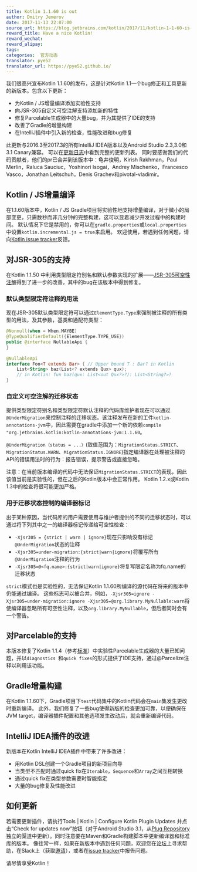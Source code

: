 ```yaml
---
title: Kotlin 1.1.60 is out
author: Dmitry Jemerov
date: 2017-11-13 22:07:00
source_url: https://blog.jetbrains.com/kotlin/2017/11/kotlin-1-1-60-is-out/
reward_title: Have a nice Kotlin!
reward_wechat:
reward_alipay:
tags: 
categories:  官方动态
translator: pye52
translator_url: https://pye52.github.io/ 
---
```


我们很高兴宣布Kotlin 1.1.60的发布，这是针对Kotlin 1.1一个bug修正和工具更新的新版本。包含以下更新：

* 为Kotlin / JS增量编译添加实验性支持
* 向JSR-305自定义可空注解支持添加新的特性
* 修复Parcelable生成器中的大量bug，并为其提供了IDE的支持
* 改善了Gradle的增量构建
* 在IntelliJ插件中引入新的检查，性能改进和bug修复

此更新与2016.3至2017.3的所有IntelliJ IDEA版本以及Android Studio 2.3,3.0和3.1 Canary兼容。
可以在[更新日志](https://github.com/JetBrains/kotlin/blob/1.1.60/ChangeLog.md)中看到完整的更新列表。
同时要感谢我们的代码贡献者，他们的pr已合并到该版本中：龟井俊明，Kirish Rakhman，Paul Merlin，Raluca Sauciuc，Yoshinori Isogai，Andrey Mischenko，Francesco Vasco，Jonathan Leitschuh，Denis Grachev和pivotal-vladimir。

## Kotlin / JS增量编译

在1.1.60版本中，Kotlin / JS Gradle项目将实验性地支持增量编译，对于微小的局部变更，只需数秒而非几分钟的完整构建，这可以显着减少开发过程中的构建时间。
默认情况下它是禁用的，你可以在`gradle.properties`或`local.properties`中设置`kotlin.incremental.js = true`来启用。
欢迎使用，若遇到任何问题，请向[Kotlin issue tracker](https://youtrack.jetbrains.com/oauth?state=%2Fissues%2FKT)反馈。

## 对JSR-305的支持

在Kotlin 1.1.50 中利用类型限定符别名和默认参数实现的扩展——[JSR-305可空性注解](https://kotlinlang.org/docs/reference/java-interop.html#jsr-305-support)得到了进一步的改善，其中的bug在该版本中得到修复。
### 默认类型限定符注释的用法

现在JSR-305默认类型限定符可以通过`ElementType.Type`来强制被注释的所有类型的用法，及其参数，基类和通配符类型：

```kotlin
@Nonnull(when = When.MAYBE)
@TypeQualifierDefault({ElementType.TYPE_USE})
public @interface NullableApi {
}
 
@NullableApi
interface Foo<T extends Bar> { // Upper bound T : Bar? in Kotlin
    List<String> baz(List<? extends Qux> qux);
    // in Kotlin: fun baz(qux: List<out Qux?>?): List<String?>?
}
```

### 自定义可空注解的迁移状态

提供类型限定符别名和类型限定符默认注释的代码库维护者现在可以通过`@UnderMigration`来控制注释的迁移状态。该注释发布在新的工件`kotlin-annotations-jvm`中，因此需要在gradle中添加一个新的依赖`compile "org.jetbrains.kotlin:kotlin-annotations-jvm:1.1.60`。

`@UnderMigration（status = ...）`(取值范围为：`MigrationStatus.STRICT`、`MigrationStatus.WARN`、`MigrationStatus.IGNORE`)指定编译器在处理被注释的API的错误用法时的行为：报告错误，提示警告或直接忽略。

注意：在当前版本编译的代码中无法保证`MigrationStatus.STRICT`的表现，因此该值当前是实验性的，但在之后的Kotlin版本中会正常作用。 Kotlin 1.2.x或Kotlin 1.3中的检查将很可能更加严格。

### 用于迁移状态控制的编译器标记

出于某种原因，当代码库的用户需要使用与维护者提供的不同的迁移状态时，可以通过将下列其中之一的编译器标记传递给可空性检查：

* `-Xjsr305 = {strict | warn | ignore}`现在只影响没有标记`@UnderMigration`状态的注释
* `-Xjsr305=under-migration:{strict|warn|ignore}`将覆写所有`@UnderMigration`注释的行为
* `-Xjsr305=@<fq.name>:{strict|warn|ignore}`将复写限定名称为fq.name的迁移状态

`strict`模式也是实验性的，无法保证Kotlin 1.1.60所编译的源代码在将来的版本中仍能通过编译。
这些标志可以被合并，例如，`-Xjsr305=ignore -Xjsr305=under-migration:ignore -Xjsr305=@org.library.MyNullable:warn`将使编译器忽略所有可空性注释，以及`org.library.MyNullable`，但后者同时会有一个警告。

## 对Parcelable的支持

本版本修复了Kotlin 1.1.4（参考[标准](https://github.com/Kotlin/KEEP/blob/master/proposals/extensions/android-parcelable.md)）中实验性Parcelable生成器的大量已知问题，并以`diagnostics `和`quick fixes`的形式提供了IDE支持，通过@Parcelize注释以利用该功能。

## Gradle增量构建

在Kotlin 1.1.60下，Gradle项目下`test`代码集中的Kotlin代码会在`main`集发生更改时重新编译。
此外，我们修复了一些bug使得新版的检查更加可靠，以便确保在JVM target，编译器插件配置和其他选项发生改动后，就会重新编译代码。
## IntelliJ IDEA插件的改进

新版本在Kotlin IntelliJ IDEA插件中带来了许多改进：

* 用Kotlin DSL创建一个Gradle项目的新项目向导
* 当类型不匹配时通过quick fix在`Iterable`，`Sequence`和`Array`之间互相转换
* 通过quick fix在类型参数需要时智能指定
* 大量的bug修复及性能改进

## 如何更新

若需要更新插件，请执行Tools | Kotlin | Configure Kotlin Plugin Updates 并点击“Check for updates now”按钮（对于Android Studio 3.1，从[Plug Repository](https://plugins.jetbrains.com/plugin/6954-kotlin)独立的渠道中更新）。同时注意要在Maven和Gradle构建脚本中更新编译器和标准库的版本。
像往常一样，如果在新版本中遇到任何问题，欢迎您在[论坛](https://youtrack.jetbrains.com/oauth?state=%2Fissues%2FKT)上寻求帮助，在Slack上（获取[邀请](http://slack.kotlinlang.org/)），或者在[issue tracker](https://youtrack.jetbrains.com/issues/KT)中报告问题。

请尽情享受Kotlin！